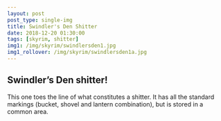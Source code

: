 ```yaml
---
layout: post
post_type: single-img
title: Swindler's Den Shitter
date: 2018-12-20 01:30:00
tags: [skyrim, shitter]
img1: /img/skyrim/swindlersden1.jpg
img1_rollover: /img/skyrim/swindlersden1a.jpg
---
```

## Swindler’s Den shitter!

This one toes the line of what constitutes a shitter. It has all the standard markings (bucket, shovel and lantern combination), but is stored in a common area.
